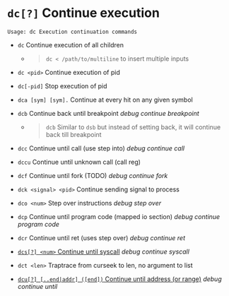 <!-- TITLE: dc -->

#  `dc[?]` Continue execution


```
Usage: dc Execution continuation commands
```


- `dc` Continue execution of all children
	- > `dc < /path/to/multiline` to insert multiple inputs
- `dc <pid>` Continue execution of pid
- `dc[-pid]` Stop execution of pid
- `dca [sym] [sym].` Continue at every hit on any given symbol
- `dcb` Continue back until breakpoint _debug continue breakpoint_
	- > `dcb` Similar to `dsb` but instead of setting back, it will continue back till breakpoint
- `dcc` Continue until call (use step into) _debug continue call_
- `dccu` Continue until unknown call (call reg)
- `dcf` Continue until fork (TODO) _debug continue fork_
- `dck <signal> <pid>` Continue sending signal to process
- `dco <num>` Step over <num> instructions _debug step over_
- `dcp` Continue until program code (mapped io section) _debug continue program code_
- `dcr` Continue until ret (uses step over) _debug continue ret_

- [ `dcs[?] <num>` Continue until syscall](/options/d/dc/dcs) _debug continue syscall_

- `dct <len>` Traptrace from curseek to len, no argument to list

- [ `dcu[?] [..end|addr] ([end])` Continue until address (or range)](/options/d/dc/dcu) _debug continue until_

<p hidden>dc dca dcb dcc dccu dcf dck dco dcp dcr dcs dct dcu</p>